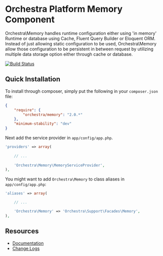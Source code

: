 Orchestra Platform Memory Component
==============

Orchestra\Memory handles runtime configuration either using 'in memory' Runtime or database using Cache, Fluent Query Builder or Eloquent ORM. Instead of just allowing static configuration to be used, Orchestra\Memory allow those configuration to be persistent in between request by utilizing multiple data storage option either through cache or database.

[![Build Status](https://travis-ci.org/orchestral/memory.png?branch=master)](https://travis-ci.org/orchestral/memory)

## Quick Installation

To install through composer, simply put the following in your `composer.json` file:

```json
{
	"require": {
		"orchestra/memory": "2.0.*"
	},
	"minimum-stability": "dev"
}
```

Next add the service provider in `app/config/app.php`.

```php
'providers' => array(
	
	// ...
	
	'Orchestra\Memory\MemoryServiceProvider',
),
```

You might want to add `Orchestra\Memory` to class aliases in `app/config/app.php`:

```php
'aliases' => array(

	// ...

	'Orchestra\Memory' => 'Orchestra\Support\Facades\Memory',
),
```

## Resources

* [Documentation](http://docs.orchestraplatform.com/pages/components/memory)
* [Change Logs](https://github.com/orchestral/memory/wiki/Change-Logs)